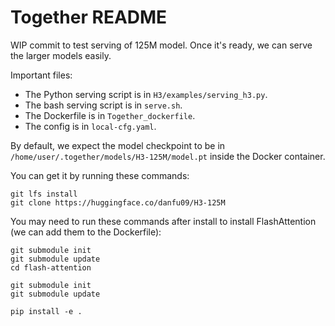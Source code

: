 # Together README

WIP commit to test serving of 125M model.
Once it's ready, we can serve the larger models easily.

Important files:
* The Python serving script is in `H3/examples/serving_h3.py`.
* The bash serving script is in `serve.sh`.
* The Dockerfile is in `Together_dockerfile`.
* The config is in `local-cfg.yaml`.

By default, we expect the model checkpoint to be in `/home/user/.together/models/H3-125M/model.pt` inside the Docker container.

You can get it by running these commands:
```
git lfs install
git clone https://huggingface.co/danfu09/H3-125M
```

You may need to run these commands after install to install FlashAttention (we can add them to the Dockerfile):
```
git submodule init
git submodule update
cd flash-attention

git submodule init
git submodule update

pip install -e .
```
